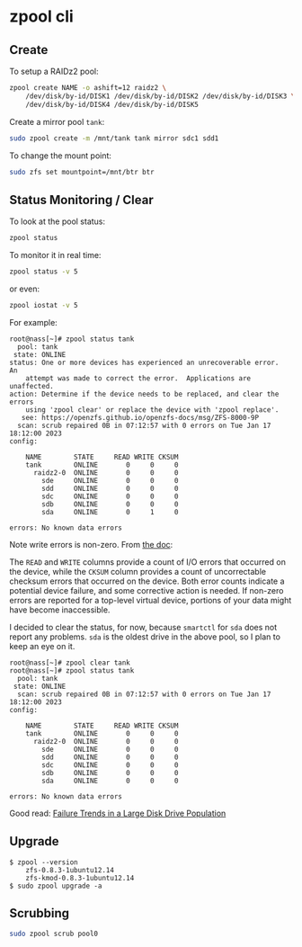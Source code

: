 # zpool cli

## Create

To setup a RAIDz2 pool:

```sh
zpool create NAME -o ashift=12 raidz2 \
    /dev/disk/by-id/DISK1 /dev/disk/by-id/DISK2 /dev/disk/by-id/DISK3 \
    /dev/disk/by-id/DISK4 /dev/disk/by-id/DISK5
```

Create a mirror pool `tank`:
```sh
sudo zpool create -m /mnt/tank tank mirror sdc1 sdd1
```

To change the mount point:
```sh
sudo zfs set mountpoint=/mnt/btr btr
```

## Status Monitoring / Clear

To look at the pool status:
```sh
zpool status
```

To monitor it in real time:
```sh
zpool status -v 5
```
or even:
```sh
zpool iostat -v 5
```

For example:
```console
root@nass[~]# zpool status tank
  pool: tank
 state: ONLINE
status: One or more devices has experienced an unrecoverable error.  An
	attempt was made to correct the error.  Applications are unaffected.
action: Determine if the device needs to be replaced, and clear the errors
	using 'zpool clear' or replace the device with 'zpool replace'.
   see: https://openzfs.github.io/openzfs-docs/msg/ZFS-8000-9P
  scan: scrub repaired 0B in 07:12:57 with 0 errors on Tue Jan 17 18:12:00 2023
config:

	NAME        STATE     READ WRITE CKSUM
	tank        ONLINE       0     0     0
	  raidz2-0  ONLINE       0     0     0
	    sde     ONLINE       0     0     0
	    sdd     ONLINE       0     0     0
	    sdc     ONLINE       0     0     0
	    sdb     ONLINE       0     0     0
	    sda     ONLINE       0     1     0

errors: No known data errors
```

Note write errors is non-zero.  From
[the doc](https://docs.oracle.com/cd/E19253-01/819-5461/gaynp/):

The `READ` and `WRITE` columns provide a count of I/O errors that occurred on
the device, while the `CKSUM` column provides a count of uncorrectable checksum
errors that occurred on the device. Both error counts indicate a potential
device failure, and some corrective action is needed. If non-zero errors are
reported for a top-level virtual device, portions of your data might have become
inaccessible.

I decided to clear the status, for now, because `smartctl` for `sda` does not
report any problems. `sda` is the oldest drive in the above pool, so I plan to
keep an eye on it.

```console
root@nass[~]# zpool clear tank
root@nass[~]# zpool status tank
  pool: tank
 state: ONLINE
  scan: scrub repaired 0B in 07:12:57 with 0 errors on Tue Jan 17 18:12:00 2023
config:

	NAME        STATE     READ WRITE CKSUM
	tank        ONLINE       0     0     0
	  raidz2-0  ONLINE       0     0     0
	    sde     ONLINE       0     0     0
	    sdd     ONLINE       0     0     0
	    sdc     ONLINE       0     0     0
	    sdb     ONLINE       0     0     0
	    sda     ONLINE       0     0     0

errors: No known data errors
```

Good read:
[Failure Trends in a Large Disk Drive Population](https://static.googleusercontent.com/media/research.google.com/en//archive/disk_failures.pdf)

## Upgrade

```
$ zpool --version
    zfs-0.8.3-1ubuntu12.14
    zfs-kmod-0.8.3-1ubuntu12.14
$ sudo zpool upgrade -a
```

## Scrubbing

```sh
sudo zpool scrub pool0
```
